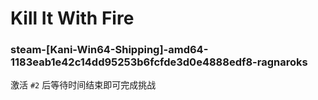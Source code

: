 # Kill It With Fire

### steam-[Kani-Win64-Shipping]-amd64-1183eab1e42c14dd95253b6fcfde3d0e4888edf8-ragnaroks
激活 `#2` 后等待时间结束即可完成挑战
 